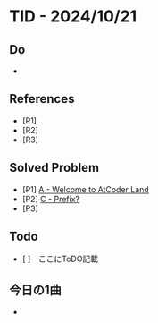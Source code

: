 # TID - 2024/10/21
<!--
## Learnings
- 
- 
-->


## Do
- 

## References
- [R1] 
- [R2] 
- [R3] 

## Solved Problem
- [P1] [A - Welcome to AtCoder Land](https://github.com/Taka0007/AtCoder/blob/main/ADT/ADT_20241017/20%3A30_start/EASY/A%20-%20Welcome%20to%20AtCoder%20Land.py)
- [P2] [C - Prefix?](https://github.com/Taka0007/AtCoder/blob/main/ADT/ADT_20241017/20%3A30_start/EASY/C%20-%20Prefix%3F.py)
- [P3] 


## Todo
- [ ]　ここにToDO記載

## 今日の1曲
- 
